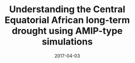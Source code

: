 ---
title: "Understanding the Central Equatorial African long-term drought using AMIP-type simulations"
collection: publications
category: journal        # <= use 'journal' for journals
permalink: /publication/2017-04-03-CD-YJ
date: 2017-04-03
venue: "Climate Dynamics"
authors: "Hua, W., Zhou, L., Chen, H., Nicholson, S. E., Jiang, Y., & Raghavendra, A."
paperurl: "https://link.springer.com/article/10.1007/s00382-017-3665-2"
doi: "10.1007/s00382-017-3665-2"
excerpt: "We attribuited changes in ranfall over Central Africa to tropical SSTs dynamics."
citation: "Hua, W.*, Zhou, L., Chen, H., Nicholson, S. E., Jiang, Y., & Raghavendra, A. (2017). Understanding the Central Equatorial African long-term drought using AMP-type simulations. Climate Dynamics, 50(3-4), 1115-1128."
---